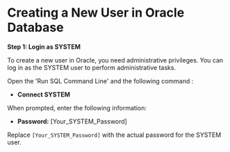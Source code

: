 # Creating a New User in Oracle Database

**Step 1: Login as SYSTEM**

To create a new user in Oracle, you need administrative privileges. You can log in as the SYSTEM user to perform administrative tasks.

Open the 'Run SQL Command Line' and the following command :


- **Connect SYSTEM** 

When prompted, enter the following information:

- **Password:** [Your_SYSTEM_Password]


Replace `[Your_SYSTEM_Password]` with the actual password for the SYSTEM user.



